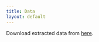 ```yaml
---
title: Data
layout: default
---
```


Download extracted data from [here](https://drive.google.com/drive/folders/1Qns7_2Qtckn5ecmVqYBa2KekmSyFwm4P?usp=sharing).
